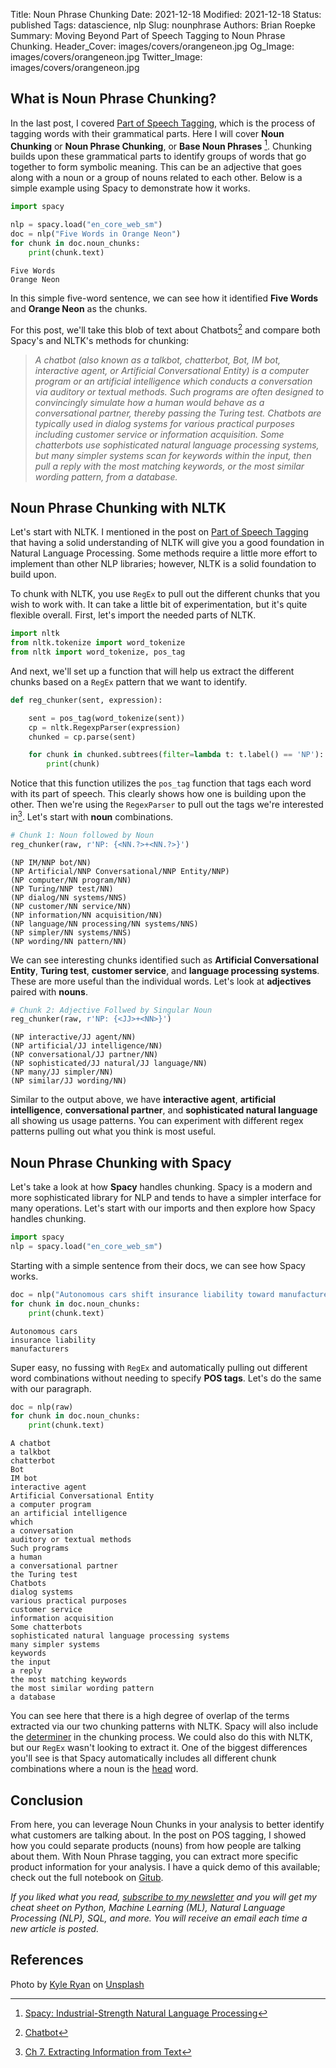 Title: Noun Phrase Chunking
Date: 2021-12-18
Modified: 2021-12-18
Status: published
Tags: datascience, nlp
Slug: nounphrase
Authors: Brian Roepke
Summary: Moving Beyond Part of Speech Tagging to Noun Phrase Chunking.
Header_Cover: images/covers/orangeneon.jpg
Og_Image: images/covers/orangeneon.jpg
Twitter_Image: images/covers/orangeneon.jpg

## What is Noun Phrase Chunking?

In the last post, I covered [Part of Speech Tagging]({filename}pos.md), which is the process of tagging words with their grammatical parts. Here I will cover **Noun Chunking** or **Noun Phrase Chunking**, or **Base Noun Phrases** [^SPACY]. Chunking builds upon these grammatical parts to identify groups of words that go together to form symbolic meaning. This can be an adjective that goes along with a noun or a group of nouns related to each other. Below is a simple example using Spacy to demonstrate how it works.

```python
import spacy

nlp = spacy.load("en_core_web_sm")
doc = nlp("Five Words in Orange Neon")
for chunk in doc.noun_chunks:
    print(chunk.text)
```
```text
Five Words
Orange Neon
```

In this simple five-word sentence, we can see how it identified **Five Words** and **Orange Neon** as the chunks. 

For this post, we'll take this blob of text about Chatbots[^WIKI] and compare both Spacy's and NLTK's methods for chunking:

>*A chatbot (also known as a talkbot, chatterbot, Bot, IM bot, interactive agent, or Artificial Conversational Entity) is a computer program or an artificial intelligence which conducts a conversation via auditory or textual methods. Such programs are often designed to convincingly simulate how a human would behave as a conversational partner, thereby passing the Turing test. Chatbots are typically used in dialog systems for various practical purposes including customer service or information acquisition. Some chatterbots use sophisticated natural language processing systems, but many simpler systems scan for keywords within the input, then pull a reply with the most matching keywords, or the most similar wording pattern, from a database.*

## Noun Phrase Chunking with NLTK

Let's start with NLTK. I mentioned in the post on [Part of Speech Tagging]({filename}pos.md) that having a solid understanding of NLTK will give you a good foundation in Natural Language Processing. Some methods require a little more effort to implement than other NLP libraries; however, NLTK is a solid foundation to build upon.

To chunk with NLTK, you use `RegEx` to pull out the different chunks that you wish to work with. It can take a little bit of experimentation, but it's quite flexible overall. First, let's import the needed parts of NLTK.

```python
import nltk
from nltk.tokenize import word_tokenize
from nltk import word_tokenize, pos_tag
```

And next, we'll set up a function that will help us extract the different chunks based on a `RegEx` pattern that we want to identify.

```python
def reg_chunker(sent, expression):

    sent = pos_tag(word_tokenize(sent))
    cp = nltk.RegexpParser(expression)
    chunked = cp.parse(sent)

    for chunk in chunked.subtrees(filter=lambda t: t.label() == 'NP'):
        print(chunk)
```

Notice that this function utilizes the `pos_tag` function that tags each word with its part of speech. This clearly shows how one is building upon the other. Then we're using the `RegexParser` to pull out the tags we're interested in[^NLTK]. Let's start with **noun** combinations.

```python
# Chunk 1: Noun followed by Noun
reg_chunker(raw, r'NP: {<NN.?>+<NN.?>}')
```
```text
(NP IM/NNP bot/NN)
(NP Artificial/NNP Conversational/NNP Entity/NNP)
(NP computer/NN program/NN)
(NP Turing/NNP test/NN)
(NP dialog/NN systems/NNS)
(NP customer/NN service/NN)
(NP information/NN acquisition/NN)
(NP language/NN processing/NN systems/NNS)
(NP simpler/NN systems/NNS)
(NP wording/NN pattern/NN)
```

We can see interesting chunks identified such as **Artificial Conversational Entity**, **Turing test**, **customer service**, and **language processing systems**. These are more useful than the individual words. Let's look at **adjectives** paired with **nouns**.

```python
# Chunk 2: Adjective Follwed by Singular Noun
reg_chunker(raw, r'NP: {<JJ>+<NN>}')
```
```text
(NP interactive/JJ agent/NN)
(NP artificial/JJ intelligence/NN)
(NP conversational/JJ partner/NN)
(NP sophisticated/JJ natural/JJ language/NN)
(NP many/JJ simpler/NN)
(NP similar/JJ wording/NN)
```

Similar to the output above, we have **interactive agent**, **artificial intelligence**, **conversational partner**, and **sophisticated natural language** all showing us usage patterns. You can experiment with different regex patterns pulling out what you think is most useful.

## Noun Phrase Chunking with Spacy

Let's take a look at how **Spacy** handles chunking. Spacy is a modern and more sophisticated library for NLP and tends to have a simpler interface for many operations. Let's start with our imports and then explore how Spacy handles chunking.

```python
import spacy
nlp = spacy.load("en_core_web_sm")
```
Starting with a simple sentence from their docs, we can see how Spacy works.

```python
doc = nlp("Autonomous cars shift insurance liability toward manufacturers")
for chunk in doc.noun_chunks:
    print(chunk.text)
```
```text
Autonomous cars
insurance liability
manufacturers
```

Super easy, no fussing with `RegEx` and automatically pulling out different word combinations without needing to specify **POS tags**. Let's do the same with our paragraph.

```python
doc = nlp(raw)
for chunk in doc.noun_chunks:
    print(chunk.text)
```
```text
A chatbot
a talkbot
chatterbot
Bot
IM bot
interactive agent
Artificial Conversational Entity
a computer program
an artificial intelligence
which
a conversation
auditory or textual methods
Such programs
a human
a conversational partner
the Turing test
Chatbots
dialog systems
various practical purposes
customer service
information acquisition
Some chatterbots
sophisticated natural language processing systems
many simpler systems
keywords
the input
a reply
the most matching keywords
the most similar wording pattern
a database
```

You can see here that there is a high degree of overlap of the terms extracted via our two chunking patterns with NLTK. Spacy will also include the [determiner](https://en.wikipedia.org/wiki/Determiner) in the chunking process. We could also do this with NLTK, but our `RegEx` wasn't looking to extract it. One of the biggest differences you'll see is that Spacy automatically includes all different chunk combinations where a noun is the [head](https://en.wikipedia.org/wiki/Head_(linguistics)) word.


## Conclusion

From here, you can leverage Noun Chunks in your analysis to better identify what customers are talking about. In the post on POS tagging, I showed how you could separate products (nouns) from how people are talking about them. With Noun Phrase tagging, you can extract more specific product information for your analysis. I have a quick demo of this available; check out the full notebook on [Gitub](https://github.com/broepke/POS).


*If you liked what you read, [subscribe to my newsletter](https://campaign.dataknowsall.com/subscribe) and you will get my cheat sheet on Python, Machine Learning (ML), Natural Language Processing (NLP), SQL, and more. You will receive an email each time a new article is posted.*

## References

Photo by <a href="https://unsplash.com/@kylry?utm_source=unsplash&utm_medium=referral&utm_content=creditCopyText">Kyle Ryan</a> on <a href="https://unsplash.com/s/photos/phrases?utm_source=unsplash&utm_medium=referral&utm_content=creditCopyText">Unsplash</a>

[^SPACY]: [Spacy: Industrial-Strength Natural Language Processing](https://spacy.io)
[^WIKI]: [Chatbot](https://en.wikipedia.org/wiki/Chatbot)
[^NLTK]: [Ch 7. Extracting Information from Text](https://www.nltk.org/book/ch07.html)

